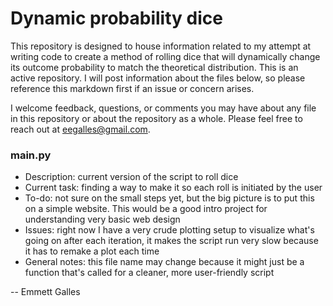 # Dynamic probability dice

This repository is designed to house information related to my attempt at writing code to create a method of rolling dice that will dynamically change its outcome probability to match the theoretical distribution. This is an active repository. I will post information about the files below, so please reference this markdown first if an issue or concern arises.

I welcome feedback, questions, or comments you may have about any file in this repository or about the repository as a whole. Please feel free to reach out at eegalles@gmail.com. 

### main.py

  - Description: current version of the script to roll dice
  - Current task: finding a way to make it so each roll is initiated by the user
  - To-do: not sure on the small steps yet, but the big picture is to put this on a simple website. This would be a good intro project for understanding very basic web design
  - Issues: right now I have a very crude plotting setup to visualize what's going on after each iteration, it makes the script run very slow because it has to remake a plot each time
  - General notes: this file name may change because it might just be a function that's called for a cleaner, more user-friendly script

-- Emmett Galles